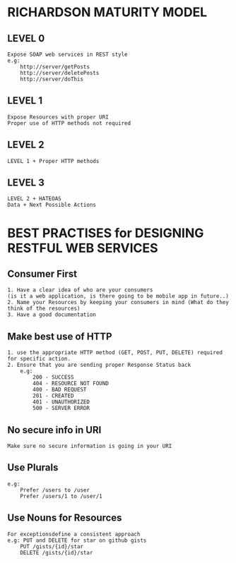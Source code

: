 # RICHARDSON MATURITY MODEL

## LEVEL 0 
    Expose SOAP web services in REST style
    e.g:
        http://server/getPosts
        http://server/deletePosts
        http://server/doThis
       
## LEVEL 1
    Expose Resources with proper URI
    Proper use of HTTP methods not required
    
## LEVEL 2
    LEVEL 1 + Proper HTTP methods
    
## LEVEL 3 
    LEVEL 2 + HATEOAS
    Data + Next Possible Actions
    
# BEST PRACTISES for DESIGNING RESTFUL WEB SERVICES

## Consumer First
    1. Have a clear idea of who are your consumers 
    (is it a web application, is there going to be mobile app in future..)
    2. Name your Resources by keeping your consumers in mind (What do they think of the resources)
    3. Have a good documentation
    
## Make best use of HTTP
    1. use the appropriate HTTP method (GET, POST, PUT, DELETE) required for specific action.
    2. Ensure that you are sending proper Response Status back
        e.g: 
            200 - SUCCESS
            404 - RESOURCE NOT FOUND
            400 - BAD REQUEST
            201 - CREATED
            401 - UNAUTHORIZED
            500 - SERVER ERROR
            
## No secure info in URI
    Make sure no secure information is going in your URI
    
## Use Plurals
    e.g:
        Prefer /users to /user
        Prefer /users/1 to /user/1
        
## Use Nouns for Resources
    For exceptionsdefine a consistent approach
    e.g: PUT and DELETE for star on github gists
        PUT /gists/{id}/star
        DELETE /gists/{id}/star
    